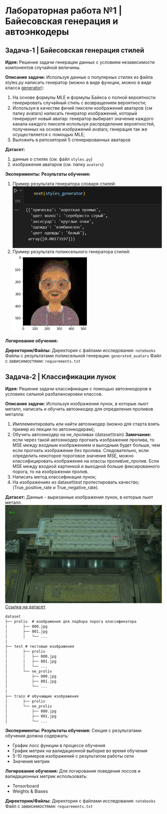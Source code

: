 # Лабораторная работа №1 | Байесовская генерация и автоэнкодеры

## Задача-1 | Байесовская генерация стилей
**Идея:**
Решение задачи генерации данных с условием независимости компонентов случайной величины.

**Описание задачи:**
Используя данные о популярных стилях из файла styles.py написать генератор (можно в виде функции, можно в виде класса [generator](https://wiki.python.org/moin/Generators)):
1. На основе формулы MLE и формулы Байеса о полной вероятности генерировать случайный стиль с возвращением вероятности;
2. Используя в качестве фичей пиксели изображений аватаров (см папку avatars) написать генератор изображений, который генерирует новый аватар: генератор выбирает значение каждого канала каждого пикселя используя распределение вероятностей, полученных на основе изображений avatars; генерация так же осуществляется с помощью MLE;
3. Выложить в репозиторий 5 сгенерированных аватаров

**Датасет:**
1. данные о стилях (см. файл `styles.py`)
2. изображения аватаров (см. папку `avatars`)

**Эксперименты:**
**Результаты обучения:**
1. Пример результата генератора словаря стилей:
![alt text](/homework_1/imgs/dict_style.png)
2. Пример результата попиксельного генератора стилей:
![alt text](/homework_1/imgs/pixel_style.png)

**Логирование обучения:**

**Директории/Файлы:**
Директория с файлами исследования: `notebooks`
Файлы с результатами попиксельной генерации: `generated_avatars`
Файл с зависимостями: `requarements.txt`


## Задача-2 | Классификации лунок
**Идея:**
Решение задачи классификации с помощью автоэнкодоров в условиях сильной разбалансировки классов.

**Описание задачи:**
Используя изображения лунок, в которые льют металл, написать и обучить автоэнкодер для определения проливов металла:
1. Имплементировать или найти автоэнкодер (можно для старта взять пример из лекции по автоэнкодерам);
2. Обучить автоэнкодер на не_проливах (dataset\train)
    **Замечание:** если через такой автоэнкодер прогнать изображение пролива, то MSE между входным изображением и выходным будет больше, чем если прогнать изображение без пролива. Следовательно, если определить некоторое пороговое значение MSE, можно классифицировать изображение на классы пролив\не_пролив. Если MSE между входной картинкой и выходной больше фиксированного порога, то на изображении пролив.
3. Написать метод классификации лунок;
4. На изображениях из dataset\test протестировать качество;(True_positive_rate и True_negative_rate).

**Датасет:**
Данные - вырезанные изображения лунок, в которые льют металл.
![Пример разливочного стола](imgs/example.jpg)
[Ссылка на датасет](https://drive.google.com/file/d/1DHuQ3DBsgab6NtZIZfAKUHS2rW3-vmtb/view?usp=sharing)

```
dataset
├── proliv  # изображения для подбора порога классификатора
|       ├── 000.jpg
│       ├── 001.jpg
│       │   └── ...
|
├── test # тестовые изображения
│       ├── proliv
│       │   ├── 000.jpg
│       │   ├── 001.jpg
│       │   └── ...
│       └── ne_proliv
│           ├── 000.jpg
│           ├── 001.jpg
│           └── ...
|
├── train # обучающие изображения
│       ├── proliv
│       └── ne_proliv
│           ├── 000.jpg
│           ├── 001.jpg
│           └── ...
```

**Эксперименты:**
**Результаты обучения:**
Секция с результатами обучения должна содержать:

- График лосс функции в процессе обучения
- График метрик на валидационной выборке во время обучения
- 5-10 примеров изображений с результатом работы сети
- Значения метрик

**Логирование обучения:**
Для логирования поведения лоссов и валидационных метрик использовать:
- Tensorboard
- Weights & Biases

**Директории/Файлы:**
Директория с файлами исследования: `notebooks`
Файл с зависимостями: `requarements.txt`